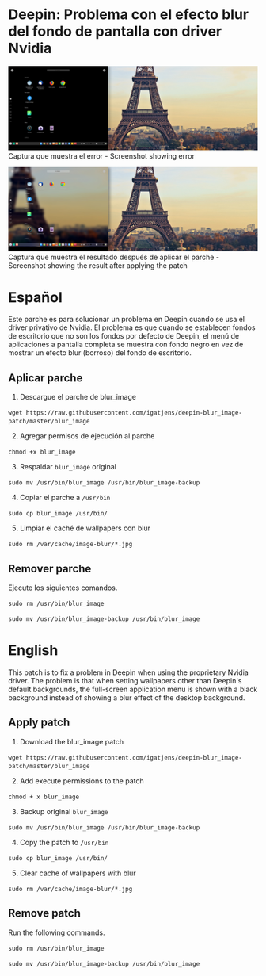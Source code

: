 # Deepin: Problema con el efecto blur del fondo de pantalla con driver Nvidia

![Captura que muestra el error](https://raw.githubusercontent.com/igatjens/Deepin-wallpaper-blur-for-Nvidia/master/Screen%20Capture_20200711112142.png)
Captura que muestra el error - Screenshot showing error

![Captura que muestra el resultado después de aplicar el parche](https://raw.githubusercontent.com/igatjens/Deepin-wallpaper-blur-for-Nvidia/master/Screen%20Capture_20200711112749.png)
Captura que muestra el resultado después de aplicar el parche - Screenshot showing the result after applying the patch

# Español

Este parche es para solucionar un problema en Deepin cuando se usa el driver privativo de Nvidia. El problema es que cuando se establecen fondos de escritorio que no son los fondos por defecto de Deepin, el menú de aplicaciones a pantalla completa se muestra con fondo negro en vez de mostrar un efecto blur (borroso) del fondo de escritorio.

## Aplicar parche

1. Descargue el parche de blur_image

`wget https://raw.githubusercontent.com/igatjens/deepin-blur_image-patch/master/blur_image`

2. Agregar permisos de ejecución al parche

`chmod +x blur_image`

3. Respaldar `blur_image` original

`sudo mv /usr/bin/blur_image /usr/bin/blur_image-backup`

4. Copiar el parche a `/usr/bin`

`sudo cp blur_image /usr/bin/`

5. Limpiar el caché de wallpapers con blur

`sudo rm /var/cache/image-blur/*.jpg`

## Remover parche

Ejecute los siguientes comandos.

`sudo rm /usr/bin/blur_image`

`sudo mv /usr/bin/blur_image-backup /usr/bin/blur_image`


# English

This patch is to fix a problem in Deepin when using the proprietary Nvidia driver. The problem is that when setting wallpapers other than Deepin's default backgrounds, the full-screen application menu is shown with a black background instead of showing a blur effect of the desktop background.

## Apply patch

1. Download the blur_image patch

`wget https://raw.githubusercontent.com/igatjens/deepin-blur_image-patch/master/blur_image`

2. Add execute permissions to the patch

`chmod + x blur_image`

3. Backup original `blur_image`

`sudo mv /usr/bin/blur_image /usr/bin/blur_image-backup`

4. Copy the patch to `/usr/bin`

`sudo cp blur_image /usr/bin/`

5. Clear cache of wallpapers with blur

`sudo rm /var/cache/image-blur/*.jpg`

## Remove patch

Run the following commands.

`sudo rm /usr/bin/blur_image`

`sudo mv /usr/bin/blur_image-backup /usr/bin/blur_image`
